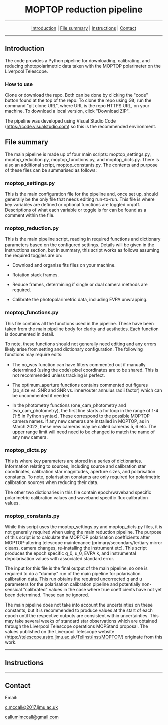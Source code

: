 <h1 align="center">
  <br>
MOPTOP reduction pipeline
  <br>
</h1>

---

<p align="center">
  <a href="#introduction">Introduction</a> |
  <a href="#file-summary">File summary</a> |
  <a href="#instructions">Instructions</a> |
  <a href="#contact">Contact</a>
</p>

---

## Introduction

The code provides a Python pipeline for downloading, calibrating, and reducing photopolarimetric data taken with the MOPTOP polarimeter on the Liverpool Telescope.  

### How to use

Clone or download the repo. Both can be done by clicking the "code" button found at the top of the repo. To clone the repo using Git, run the command "git clone URL", where URL is the repo HTTPS URL, on your machine. To download a local version, click "Download ZIP". 

The pipeline was developed using Visual Studio Code (https://code.visualstudio.com) so this is the recommended environment.

## File summary

The main pipeline is made up of four main scripts: moptop_settings.py, moptop_reduction.py, moptop_functions.py, and moptop_dicts.py. There is also an additional script, moptop_constants.py. The contents and purpose of these files can be summarised as follows:

### moptop_settings.py

This is the main configuration file for the pipeline and, once set up, should generally be the only file that needs editing run-to-run. This file is where key variables are defined or optional functions are toggled on/off. Descriptions of what each variable or toggle is for can be found as a comment within the file. 

### moptop_reduction.py

This is the main pipeline script, reading in required functions and dictionary parameters based on the configured settings. Details will be given in the Instructions section, but in summary, this script works as follows assuming the required toggles are on:

- Download and organise fits files on your machine.

- Rotation stack frames.

- Reduce frames, determining if single or dual camera methods are required.

- Calibrate the photopolarimetric data, including EVPA unwrapping.

### moptop_functions.py

This file contains all the functions used in the pipeline. These have been taken from the main pipeline body for clarity and aesthetics. Each function is documented in detail.

To note, these functions should not generally need editing and any errors likely arise from setting and dictionary configuration. The following functions may require edits:

- The no_wcs function can have filters commented out if manually determined (using the code) pixel coordinates are to be shared. This is not recommended unless tracking is perfect.

- The optimum_aperture functions contains commented out figures (ap_size vs. SNR and SNR vs. inner/outer annulus radii factor) which can be uncommented if needed. 

- In the photometry functions (one_cam_photometry and two_cam_photometry), the first line starts a for loop in the range of 1-4 (1-5 in Python syntax). These correspond to the possible MOPTOP camera names. If any new cameras are installed in MOPTOP, as in March 2022, these new cameras may be called cameras 5, 6 etc. The upper range limit will need need to be changed to match the name of any new camera. 

### moptop_dicts.py

This is where key parameters are stored in a series of dictionaries. Information relating to sources, including source and calibration star coordinates, calibration star magnitudes, aperture sizes, and polarisation constants. To note, polarisation constants are only required for polarimetric calibration sources when reducing their data. 

The other two dictionaries in this file contain epoch/waveband specific polarimetric calibration values and waveband specific flux calibration values. 

### moptop_constants.py

While this script uses the moptop_settings.py and moptop_dicts.py files, it is not generally required when using the main reduction pipeline. The purpose of this script is to calculate the MOPTOP polarisation coefficients after MOPTOP-altering telescope maintenance (primary/secondary/tertiary mirror cleans, camera changes, re-installing the instrument etc). This script produces the epoch specific q_0, u_0, EVPA k, and instrumental depolarisation values with associated standard error.

The input for this file is the final output of the main pipeline, so one is required to do a "dummy" run of the main pipeline for polarisation calibration data. This run obtains the required uncorrected q and u parameters for the polarisation calibration pipeline and potentially non-sensical "calibrated" values in the case where true coefficients have not yet been determined. These can be ignored.

The main pipeline does not take into account the uncertainties on these constants, but it is recommended to produce values at the start of each epoch until the respective outputs are consistent within uncertainties. This may take several weeks of standard star observations which are obtained through the Liverpool Telescope operations MOPStand proposal. The values published on the Liverpool Telescope website (https://telescope.astro.ljmu.ac.uk/TelInst/Inst/MOPTOP/) originate from this work. 

---

## Instructions 



---

## Contact

Email:

c.mccall@2017.ljmu.ac.uk

callumlmccall@gmail.com